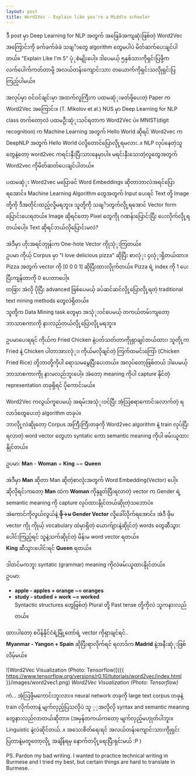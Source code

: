 ```yaml
---
layout: post
title: Word2Vec - Explain like you're a Middle schooler
---
```


ဒီ post မှာ Deep Learning for NLP အတွက် အခြေခံအကျဆုံးဖြစ်တဲ့ Word2Vec အကြောင်းကို ခက်ခက်ခဲခဲ သချင်္ာတွေ algorithm ​တွေမပါပဲ မိတ်ဆက်ပေးချင်ပါတယ်။
"Explain Like I'm 5" ပုံုစံမျိုးပေါ့။ ဒါပေမယ့် ၅နှစ်သားကိုရှင်းပြဖို့က လက်ပေါက်ကတ်တာမို့ အလယ်တန်းကျောင်းသား တယောက်ကိုရှင်းသလိုုရှင်းပြကြည့်ပါမယ်။

အလုပ်မှာ ဝင်ဝင်ချင်းမှာ အထက်လူကြီးက ပထမဆုံုးဖတ်ဖို့ပေးတဲ့ Paper က Word2Vec အကြောင်း။ (T. Mikolov et al.) 
NUS မှာ Deep Learning for NLP class တက်တော့လဲ ပထမဦးဆုံုးသင်ရတာက Word2Vec ပဲ။
MNIST(digit recognition) က Machine Learning အတွက် Hello World ဆိုရင် Word2vec က DeepNLP အတွက် Hello World ပဲလို့တောင်ပြောလိုု့ရမလား..။
NLP လုပ်နေတဲ့သူတွေနဲ့တော့ word2vec ကရင်းနှီးပြီးသားနေမှာပါ။ မရင်းနှီးသေးတဲ့လူတွေအတွက် Word2vec ကိုမိတ်ဆတ်ပေးချင်ပါတယ်။

ပထမဆုံုး Word2vec မပြောခင် Word Embeddings ဆိုတာဘာလဲအရင်ပြောရအောင်။
Machine Learning Algorithm တွေအတွက် Input ပေးရင် Text တို့ Image တို့ကို ဒီအတိုင်းထည့်လို့မရဘူး။ 
သူတို့ကို သချင်္ာတွက်လိုု့ရအောင် Vector form ပြောင်းပေးရတယ်။ Image ဆိုရင်တော့ Pixel တွေကိုု ဂဏန်းပြောင်းပြီး ပေးလိုက်လိုု့ရတယ်ပေါ့။
Text ဆိုရင်ဘယ်လိုပြောင်းမလဲ?

အဲဒီမှာ ဟိုးအရင်တုုန်းက One-hote Vector ကိုုသုံုးကြတယ်။  
ဥပမာ ကိုယ့် Corpus မှာ "I love delicious pizza" ဆိုပြီး စာလုံုး ၄လုံုးရှိတယ်ထား။  
Pizza အတွက် vector ကို [0 0 0 1] ဆိုပြီးထားလိုုက်တယ်။ Pizza ရဲ့ index ကို 1 ပေးပြီးကျန်တာကို 0 ပေးတာပေါ့။  
တခြား အဲလို ပိုပြီး advanced ဖြစ်ပေမယ့် ခပ်ဆင်ဆင်လိုု့ပြောလိုု့ရတဲ့ traditional text mining methods တွေလဲရှိတယ်။  
သူတို့က Data Mining task တွေမှာ အသုံုးဝင်ပေမယ့် တကယ်တမ်းကျတော့ ဘာသာစကားကို နားလည်တယ်လိုု့ပြောလိုု့မရဘူး။

ဥပမာပေးရရင် ကိုယ်က Fried Chicken နဲ့ပတ်သတ်တာကိုုရှာချင်တယ်ထား၊ သူတိုု့က Fried နဲ့ Chicken ပါတာအားလုံုး၊ ကိုယ်မလိုချင်တဲ့ ကြက်ထမင်းကြော် (Chicken Fried Rice) တို့ဘာတို့ကိုပါ  ရောသမမွှေပြီးပေးတယ်။ အလုပ်တော့ဖြစ်တယ် ဒါပေမယ့် ဘာသာစကားကိုု နားမလည်ဘူးပေါ့။ အဲတော့ meaning ကိုပါ capture နိုင်တဲ့ representation တခုရှိရင် ပိုကောင်းမယ်။


Word2Vec ကလွယ်ကူပေမယ့် အရမ်းအသုံုးဝင်ပြီး အံ့သြစရာကောင်းလောက်တဲ့ ရလာဒ်တွေပေးတဲ့ algorithm တခုပဲ။  
ဘာလိုု့လဲဆိုုတော့ Corpus အကြီးကြီးတခုကို Word2vec algorithm နဲ့ train လုပ်ပြီးရလာတဲ့ word vector တွေဟာ syntatic ကော semantic meaning ကိုပါ ဖမ်းယူထားနိုုင်တယ်။  

ဥပမာ:  **Man**  - **Woman** + **King**  ~= **Queen**

အဲဒီမှာ **Man** ဆိုတာ Man ဆိုတဲ့စာလုံးအတွက် Word Embedding(Vector) ပေါ့။  
ဆိုလိုရင်းကတော့ **Man** ထဲက **Woman** ကိုနှူတ်ပြီးရလာတဲ့ vector က Gender ရဲ့ semantic meaning ကို capture လုပ်ထားနိုုင်တယ်ဆိုုတဲ့သဘောပဲ။  
အဲကောင်ကိုလွယ်လွယ်နဲ့ **ဖို->မ Gender Vector** လို့ခေါ်လိုက်ရအောင်။ အဲဒီ ဖိုမ vector ကိုု ကိုုယ့် vocabulary ထဲမှာရှိတဲ့ ယောက်ျားနဲ့ဆိုုင်တဲ့ words တွေဆီသွားပေါင်းကြည့်ရင် သူနဲ့သက်ဆိုုင်တဲ့ မိန်းမ word vector ရတယ်။  
**King** ဆီသွားပေါင်းရင် **Queen** ရတယ်။ 

ဒါတင်မကဘူး syntatic (grammar) meaning ကိုလဲဖမ်းယူထားနိုုင်တယ်။  
ဥပမာ:  
- **apple - apples + orange ~= oranges**  
- **study - studied + work ~= worked**  
Syntactic structures တွေဖြစ်တဲ့ Plural တို့ Past tense တို့ကိုလဲ သူကနားလည်တယ်။

ထားပါတော့ စပိန်နိုင်ငံရဲ့မြို့တော်ရဲ့ vector ကိုရှာချင်ရင်..  
**Myanmar - Yangon + Spain** ဆိုပြီးရာလိုက်ရင် ရလာဒ်က **Madrid** နဲ့အနီးဆုံုးဖြစ်လိမ့်မယ်။

![Word2Vec Visualization (Photo: Tensorflow)]({{ https://www.tensorflow.org/versions/r0.10/tutorials/word2vec/index.html }}/images/word2vec1.png)
*Word2Vec Visualization (Photo: Tensorflow)*

ကဲ... အံ့သြဖို့မကောင်းဘူးလား။ neural network တခုကို large text corpus တခုနဲ့ train လိုက်တာနဲ့ မျက်လှည့်ပြသလိုပဲ သူ ့့အလိုလို syntax and semantic meaning တွေနားလည်လာတယ်ဆိုတာ။ (အမှန်တကယ်ကတော့ မျက်လှည့်မဟုုတ်ပါဘူး။ Linguistic နဲ့လဲဆိုင်တယ်..။ အသေးစိတ်ရေးရင် အလယ်တန်းကျောင်းသားကိုုရှင်းပြတာနဲ့မတူတော့လိုု့ အချိန်ရမှ နောက်တပိုု့ရေးပြီးရှင်းမယ် :P )

PS. Pardon my bad writing. I wanted to practice technical writing in Burmese and I tried my best, but certain things are hard to translate in Burmese. 
